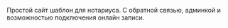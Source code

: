 Простой сайт шаблон для нотариуса. С обратной связью, админкой и возможностью подключения онлайн записи.
